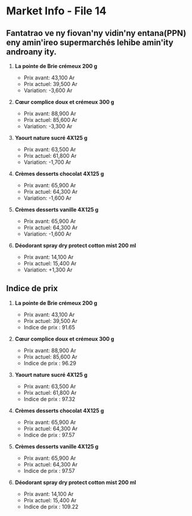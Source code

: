 # Market Info - File 14

## Fantatrao ve ny fiovan'ny vidin'ny entana(PPN) eny amin'ireo supermarchés lehibe amin'ity androany ity.

1. **La pointe de Brie crémeux 200 g**
   - Prix avant: 43,100 Ar
   - Prix actuel: 39,500 Ar
   - Variation: -3,600 Ar

2. **Cœur complice doux et crémeux 300 g**
   - Prix avant: 88,900 Ar
   - Prix actuel: 85,600 Ar
   - Variation: -3,300 Ar

3. **Yaourt nature sucré 4X125 g**
   - Prix avant: 63,500 Ar
   - Prix actuel: 61,800 Ar
   - Variation: -1,700 Ar

4. **Crèmes desserts chocolat 4X125 g**
   - Prix avant: 65,900 Ar
   - Prix actuel: 64,300 Ar
   - Variation: -1,600 Ar

5. **Crèmes desserts vanille 4X125 g**
   - Prix avant: 65,900 Ar
   - Prix actuel: 64,300 Ar
   - Variation: -1,600 Ar

6. **Déodorant spray dry protect cotton mist 200 ml**
   - Prix avant: 14,100 Ar
   - Prix actuel: 15,400 Ar
   - Variation: +1,300 Ar



## Indice de prix

1. **La pointe de Brie crémeux 200 g**
   - Prix avant: 43,100 Ar
   - Prix actuel: 39,500 Ar
   - Indice de prix : 91.65

2. **Cœur complice doux et crémeux 300 g**
   - Prix avant: 88,900 Ar
   - Prix actuel: 85,600 Ar
   - Indice de prix : 96.29

3. **Yaourt nature sucré 4X125 g**
   - Prix avant: 63,500 Ar
   - Prix actuel: 61,800 Ar
   - Indice de prix : 97.32

4. **Crèmes desserts chocolat 4X125 g**
   - Prix avant: 65,900 Ar
   - Prix actuel: 64,300 Ar
   - Indice de prix : 97.57

5. **Crèmes desserts vanille 4X125 g**
   - Prix avant: 65,900 Ar
   - Prix actuel: 64,300 Ar
   - Indice de prix : 97.57

6. **Déodorant spray dry protect cotton mist 200 ml**
   - Prix avant: 14,100 Ar
   - Prix actuel: 15,400 Ar
   - Indice de prix : 109.22

